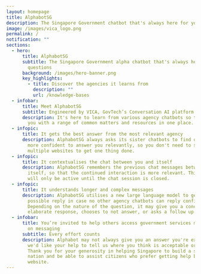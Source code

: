 ```yaml
---
layout: homepage
title: AlphabotSG
description: The Singapore Government chatbot that's always here for your questions
image: /images/vica_logo.png
permalink: /
notification: ""
sections:
  - hero:
      title: AlphabotSG
      subtitle: The Singapore Government alpha chatbot that's always here for your
        questions
      background: /images/hero-banner.png
      key_highlights:
        - title: Discover the agencies it learns from
          description: ""
          url: /knowledge-bases
  - infobar:
      title: Meet AlphabotSG
      subtitle: Engineered by VICA, GovTech’s Conversation AI platform
      description: It's here to learn from various agency chatbots so that we can help
        you with a range of common matters and resources in one place.
  - infopic:
      title: It gets the best answer from the most relevant agency
      description: AlphabotSG always asks its sister chatbots to find out which is
        more confident to answer you relevantly, so you don't need to search
        multiple websites to get one thing done.
  - infopic:
      title: It contextualises the chat between you and itself
      description: AlphabotSG remembers the previous chat messages between you and
        itself, so that the continued interaction is more relevant. This context
        will only be active until the chat session is closed.
  - infopic:
      title: It understands longer and complex messages
      description: AlphabotSG utilises a new large language model to generate the best
        possible reply in case no other agency chatbots can reply confidently.
        Depending on the nature of the question, it may give you a concise or
        elaborate response, chooses to not answer, or asks a follow up question.
  - infobar:
      title: You’re invited to help others access government services more intuitively
        on messaging
      subtitle: Every effort counts
      description: Alphabot may not always give you an answer you're expecting, so
        we'd like your help to tell us where you think is acceptable or not.
        Thank you for your generosity in helping Singapore to build a smarter
        nation and be able to assist citizens who prefer getting help beyond a
        website.
---
```



